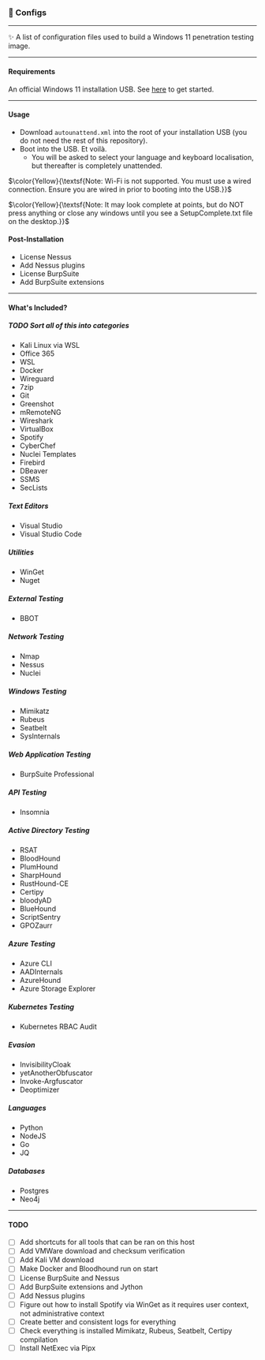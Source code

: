 <h3>🎁 Configs</h3>

---
✨ A list of configuration files used to build a Windows 11 penetration testing image.

---
<h4>Requirements</h4>

An official Windows 11 installation USB. See [here](https://www.microsoft.com/en-us/software-download/windows11) to get started.

---
<h4>Usage</h4>

- Download `autounattend.xml` into the root of your installation USB (you do not need the rest of this repository).
- Boot into the USB. Et voilà.
    - You will be asked to select your language and keyboard localisation, but thereafter is completely unattended.

$\color{Yellow}{\textsf{Note: Wi-Fi is not supported. You must use a wired connection. Ensure you are wired in prior to booting into the USB.}}$

$\color{Yellow}{\textsf{Note: It may look complete at points, but do NOT press anything or close any windows until you see a SetupComplete.txt file on the desktop.}}$

<h4>Post-Installation</h4>

- License Nessus
- Add Nessus plugins
- License BurpSuite
- Add BurpSuite extensions

---
<h4>What's Included?</h4>

<h5>TODO Sort all of this into categories</h5>

- Kali Linux via WSL
- Office 365
- WSL
- Docker
- Wireguard
- 7zip
- Git
- Greenshot
- mRemoteNG
- Wireshark
- VirtualBox
- Spotify
- CyberChef
- Nuclei Templates
- Firebird
- DBeaver
- SSMS
- SecLists

<h5>Text Editors</h5>

- Visual Studio
- Visual Studio Code

<h5>Utilities</h5>

- WinGet
- Nuget

<h5>External Testing</h5>

- BBOT

<h5>Network Testing</h5>

- Nmap
- Nessus
- Nuclei

<h5>Windows Testing</h5>

- Mimikatz
- Rubeus
- Seatbelt
- SysInternals

<h5>Web Application Testing</h5>

- BurpSuite Professional

<h5>API Testing</h5>

- Insomnia

<h5>Active Directory Testing</h5>

- RSAT
- BloodHound
- PlumHound
- SharpHound
- RustHound-CE
- Certipy
- bloodyAD
- BlueHound
- ScriptSentry
- GPOZaurr

<h5>Azure Testing</h5>

- Azure CLI
- AADInternals
- AzureHound
- Azure Storage Explorer

<h5>Kubernetes Testing</h5>

- Kubernetes RBAC Audit

<h5>Evasion</h5>

- InvisibilityCloak
- yetAnotherObfuscator
- Invoke-Argfuscator
- Deoptimizer

<h5>Languages</h5>

- Python
- NodeJS
- Go
- JQ

<h5>Databases</h5>

- Postgres
- Neo4j

---
<h4>TODO</h4>

- [ ] Add shortcuts for all tools that can be ran on this host
- [ ] Add VMWare download and checksum verification
- [ ] Add Kali VM download
- [ ] Make Docker and Bloodhound run on start
- [ ] License BurpSuite and Nessus
- [ ] Add BurpSuite extensions and Jython
- [ ] Add Nessus plugins
- [ ] Figure out how to install Spotify via WinGet as it requires user context, not administrative context
- [ ] Create better and consistent logs for everything
- [ ] Check everything is installed Mimikatz, Rubeus, Seatbelt, Certipy compilation
- [ ] Install NetExec via Pipx
